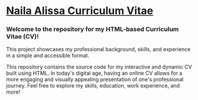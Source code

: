 
<a href="https://nailaalissa.github.io/Naila-AlissaCV/" > <h1>Naila Alissa Curriculum Vitae </h1> </a>

<h3>Welcome to the repository for my HTML-based Curriculum Vitae (CV)!</h3>
<p>This project showcases my professional background, skills, and experience in a simple and accessible format.</p>

<p>This repository contains the source code for my interactive and dynamic CV built using HTML. In today's digital age, having an online CV allows for a more engaging and visually appealing presentation of one's professional journey. Feel free to explore my skills, education, work experience, and more!</p>
